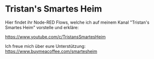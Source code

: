 # Tristan's Smartes Heim
Hier findet ihr Node-RED Flows, welche ich auf meinem Kanal "Tristan's Smartes Heim" vorstelle und erkläre: 

https://www.youtube.com/c/TristansSmartesHeim

Ich freue mich über eure Unterstützung:
https://www.buymeacoffee.com/smartesheim
